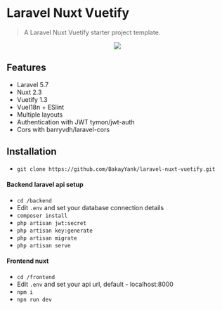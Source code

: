 # Laravel Nuxt Vuetify 

  
> A Laravel Nuxt Vuetify starter project template.

<p align="center">
<img src="https://i.imgur.com/iho38y3.png">
</p>

## Features

- Laravel 5.7 
- Nuxt 2.3 
- Vuetify 1.3
- VueI18n + ESlint
- Multiple layouts
- Authentication with JWT tymon/jwt-auth
- Cors with barryvdh/laravel-cors 

## Installation
- `git clone https://github.com/BakayYank/laravel-nuxt-vuetify.git`

#### Backend laravel api setup
- `cd /backend`
- Edit `.env` and set your database connection details
- `composer install`
- `php artisan jwt:secret`
- `php artisan key:generate`
- `php artisan migrate`
- `php artisan serve`

#### Frontend nuxt 
- `cd /frontend`
- Edit `.env` and set your api url, default - localhost:8000
- `npm i`
- `npn run dev`

